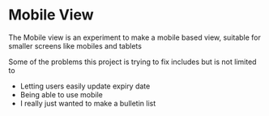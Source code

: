 # Mobile View 

The Mobile view is an experiment to make a mobile based view, suitable for smaller screens like mobiles and tablets

Some of the problems this project is trying to fix includes but is not limited to

  - Letting users easily update expiry date
  - Being able to use mobile
  - I really just wanted to make a bulletin list
